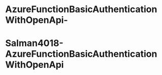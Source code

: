 # AzureFunctionBasicAuthenticationWithOpenApi-
# Salman4018-AzureFunctionBasicAuthenticationWithOpenApi

